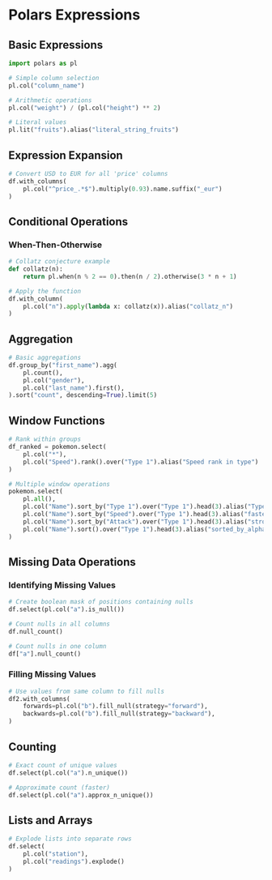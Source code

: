 # Polars Expressions

## Basic Expressions

```python
import polars as pl

# Simple column selection
pl.col("column_name")

# Arithmetic operations
pl.col("weight") / (pl.col("height") ** 2)

# Literal values
pl.lit("fruits").alias("literal_string_fruits")
```

## Expression Expansion

```python
# Convert USD to EUR for all 'price' columns
df.with_columns(
    pl.col("^price_.*$").multiply(0.93).name.suffix("_eur")
)
```

## Conditional Operations

### When-Then-Otherwise

```python
# Collatz conjecture example
def collatz(n):
    return pl.when(n % 2 == 0).then(n / 2).otherwise(3 * n + 1)

# Apply the function 
df.with_column(
    pl.col("n").apply(lambda x: collatz(x)).alias("collatz_n")
)
```

## Aggregation

```python
# Basic aggregations
df.group_by("first_name").agg(
    pl.count(),
    pl.col("gender"),
    pl.col("last_name").first(),
).sort("count", descending=True).limit(5)
```

## Window Functions

```python
# Rank within groups
df_ranked = pokemon.select(
    pl.col("*"),
    pl.col("Speed").rank().over("Type 1").alias("Speed rank in type")
)

# Multiple window operations
pokemon.select(
    pl.all(),
    pl.col("Name").sort_by("Type 1").over("Type 1").head(3).alias("Type 1"),
    pl.col("Name").sort_by("Speed").over("Type 1").head(3).alias("fastest/group"),
    pl.col("Name").sort_by("Attack").over("Type 1").head(3).alias("strongest/group"),
    pl.col("Name").sort().over("Type 1").head(3).alias("sorted_by_alphabet")
)
```

## Missing Data Operations

### Identifying Missing Values

```python
# Create boolean mask of positions containing nulls
df.select(pl.col("a").is_null())

# Count nulls in all columns
df.null_count()

# Count nulls in one column
df["a"].null_count()
```

### Filling Missing Values

```python
# Use values from same column to fill nulls
df2.with_columns(
    forwards=pl.col("b").fill_null(strategy="forward"),
    backwards=pl.col("b").fill_null(strategy="backward"),
)
```

## Counting

```python
# Exact count of unique values
df.select(pl.col("a").n_unique())

# Approximate count (faster)
df.select(pl.col("a").approx_n_unique())
```

## Lists and Arrays

```python
# Explode lists into separate rows
df.select(
    pl.col("station"),
    pl.col("readings").explode()
)
```